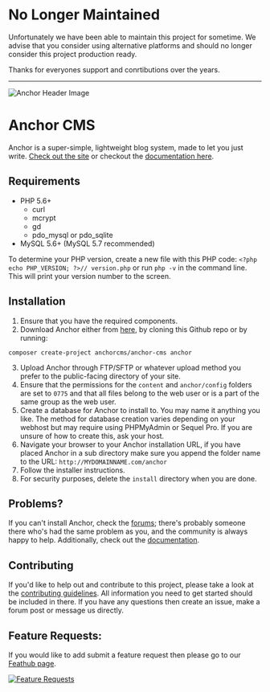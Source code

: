 # No Longer Maintained

Unfortunately we have been able to maintain this project for sometime. We advise that you consider using alternative platforms and should no longer consider this project production ready.

Thanks for everyones support and conrtibutions over the years.

---

![Anchor Header Image](.github/anchor-bg.jpeg)

# Anchor CMS

Anchor is a super-simple, lightweight blog system, made to let you just write. [Check out the site](http://anchorcms.com/) or checkout the [documentation here](http://docs.anchorcms.com/).

## Requirements

- PHP 5.6+
    - curl
    - mcrypt
    - gd
    - pdo\_mysql or pdo\_sqlite
- MySQL 5.6+ (MySQL 5.7 recommended)

To determine your PHP version, create a new file with this PHP code: `<?php echo PHP_VERSION; ?>// version.php` or run `php -v` in the command line. This will print your version number to the screen.

## Installation

1. Ensure that you have the required components.
2. Download Anchor either from [here](http://anchorcms.com/download), by cloning this Github repo or by running:
```
composer create-project anchorcms/anchor-cms anchor
```
3. Upload Anchor through FTP/SFTP or whatever upload method you prefer to the public-facing directory of your site.
4. Ensure that the permissions for the `content` and `anchor/config` folders are set to `0775` and that all files belong to the web user or is a part of the same group as the web user.
5. Create a database for Anchor to install to. You may name it anything you like. The method for database creation varies depending on your webhost but may require using PHPMyAdmin or Sequel Pro. If you are unsure of how to create this, ask your host.
6. Navigate your browser to your Anchor installation URL, if you have placed Anchor in a sub directory make sure you append the folder name to the URL: `http://MYDOMAINNAME.com/anchor`
7. Follow the installer instructions.
8. For security purposes, delete the `install` directory when you are done.

## Problems?

If you can't install Anchor, check the [forums](http://forums.anchorcms.com/); there's probably someone there who's had the same problem as you, and the community is always happy to help. Additionally, check out the [documentation](http://anchorcms.com/docs).

## Contributing

If you'd like to help out and contribute to this project, please take a look at the [contributing guidelines](https://github.com/anchorcms/anchor-cms/blob/master/.github/CONTRIBUTING.md). All information you need to get started should be included in there. If you have any questions then create an issue, make a forum post or message us directly.

## Feature Requests:

If you would like to add submit a feature request then please go to our [Feathub page](http://feathub.com/anchorcms/anchor-cms).

[![Feature Requests](http://feathub.com/anchorcms/anchor-cms?format=svg)](http://feathub.com/anchorcms/anchor-cms)
